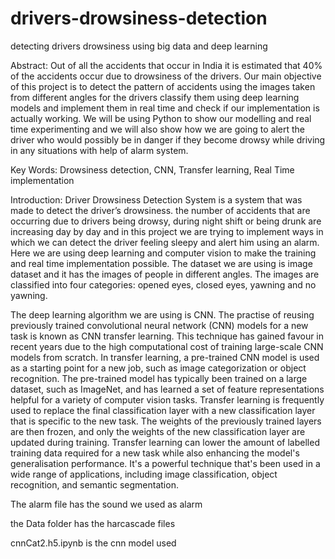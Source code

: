 # drivers-drowsiness-detection
detecting drivers drowsiness using big data and deep learning

Abstract: Out of all the accidents that occur in India it is estimated that 40% of the accidents occur due to drowsiness of the drivers. Our main objective of this project is to detect the pattern of accidents using the images taken from different angles for the drivers classify them using deep learning models and implement them in real time and check if our implementation is actually working. We will be using Python to show our modelling and real time experimenting and we will also show how we are going to alert the driver who would possibly be in danger if they become drowsy while driving in any situations with help of alarm system.

Key Words: Drowsiness detection, CNN, Transfer learning, Real Time implementation

Introduction:
Driver Drowsiness Detection System is a system that was made to detect the driver’s drowsiness. the number of accidents that are occurring due to drivers being drowsy, during night shift or being drunk are increasing day by day and in this project we are trying to implement ways in which we can detect the driver feeling sleepy and alert him using an alarm. Here we are using deep learning and computer vision to make the training and real time implementation possible. The dataset we are using is image dataset and it has the images of people in different angles. The images are classified into four categories:  opened eyes, closed eyes, yawning and no yawning.

The deep learning algorithm we are using is CNN. The practise of reusing previously trained convolutional neural network (CNN) models for a new task is known as CNN transfer learning. This technique has gained favour in recent years due to the high computational cost of training large-scale CNN models from scratch.
In transfer learning, a pre-trained CNN model is used as a starting point for a new job, such as image categorization or object recognition. The pre-trained model has typically been trained on a large dataset, such as ImageNet, and has learned a set of feature representations helpful for a variety of computer vision tasks.
Transfer learning is frequently used to replace the final classification layer with a new classification layer that is specific to the new task. The weights of the previously trained layers are then frozen, and only the weights of the new classification layer are updated during training.
Transfer learning can lower the amount of labelled training data required for a new task while also enhancing the model's generalisation performance. It's a powerful technique that's been used in a wide range of applications, including image classification, object recognition, and semantic segmentation.


The alarm file has the sound we used as alarm

the Data folder has the harcascade files

cnnCat2.h5.ipynb is the cnn model used
